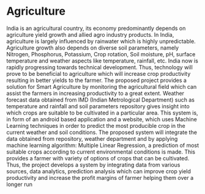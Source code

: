 # Agriculture
India is an agricultural country, its economy predominantly depends on agriculture yield growth and allied agro industry products. In India, agriculture is largely influenced by rainwater which is highly unpredictable. Agriculture growth also depends on diverse soil parameters, namely Nitrogen, Phosphorus, Potassium, Crop rotation, Soil moisture, pH, surface temperature and weather aspects like temperature, rainfall, etc.
India now is rapidly progressing towards technical development. Thus, technology will prove to be beneficial to agriculture which will increase crop productivity resulting in better yields to the farmer. The proposed project provides a solution for Smart Agriculture by monitoring the agricultural field which can assist the farmers in increasing productivity to a great extent. Weather forecast data obtained from IMD (Indian Metrological Department) such as temperature and rainfall and soil parameters repository gives insight into which crops are suitable to be cultivated in a particular area.
This system is, in form of an android based application and a website, which uses Machine Learning techniques in order to predict the most producible crop in the current weather and soil conditions. The proposed system will integrate the data obtained from repository, weather department and by applying machine learning algorithm: Multiple Linear Regression, a prediction of most suitable crops according to current environmental conditions is made. This provides a farmer with variety of options of crops that can be cultivated. Thus, the project develops a system by integrating data from various sources, data analytics, prediction analysis which can improve crop yield productivity and increase the profit margins of farmer helping them over a longer run
